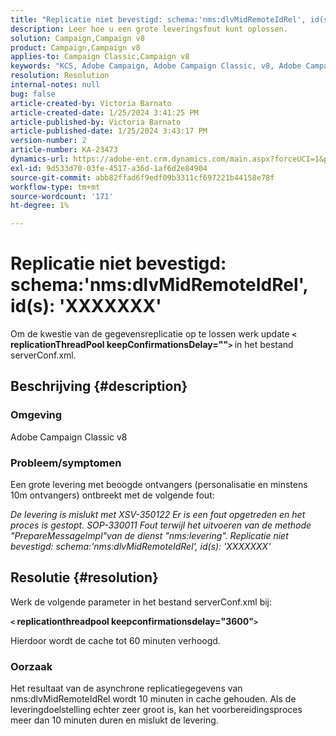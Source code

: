 ```yaml
---
title: "Replicatie niet bevestigd: schema:'nms:dlvMidRemoteIdRel', id(s): 'XXXXXXX'"
description: Leer hoe u een grote leveringsfout kunt oplossen.
solution: Campaign,Campaign v8
product: Campaign,Campaign v8
applies-to: Campaign Classic,Campaign v8
keywords: "KCS, Adobe Campaign, Adobe Campaign Classic, v8, Adobe Campaign Classic v8"
resolution: Resolution
internal-notes: null
bug: false
article-created-by: Victoria Barnato
article-created-date: 1/25/2024 3:41:25 PM
article-published-by: Victoria Barnato
article-published-date: 1/25/2024 3:43:17 PM
version-number: 2
article-number: KA-23473
dynamics-url: https://adobe-ent.crm.dynamics.com/main.aspx?forceUCI=1&pagetype=entityrecord&etn=knowledgearticle&id=9dde9e2c-98bb-ee11-a569-6045bd006a22
exl-id: 9d533d70-03fe-4517-a36d-1af6d2e84904
source-git-commit: abb82ffad6f9edf09b3311cf697221b44158e78f
workflow-type: tm+mt
source-wordcount: '171'
ht-degree: 1%

---
```


# Replicatie niet bevestigd: schema:&#39;nms:dlvMidRemoteIdRel&#39;, id(s): &#39;XXXXXXX&#39;


Om de kwestie van de gegevensreplicatie op te lossen werk update <b>`<` replicationThreadPool keepConfirmationsDelay=&quot;&quot;`>` </b> in het bestand serverConf.xml.

## Beschrijving {#description}


### Omgeving

Adobe Campaign Classic v8

### Probleem/symptomen

Een grote levering met beoogde ontvangers (personalisatie en minstens 10m ontvangers) ontbreekt met de volgende fout:

*De levering is mislukt met XSV-350122 Er is een fout opgetreden en het proces is gestopt. SOP-330011 Fout terwijl het uitvoeren van de methode &quot;PrepareMessageImpl&quot;van de dienst &quot;nms:levering&quot;. Replicatie niet bevestigd: schema:&#39;nms:dlvMidRemoteIdRel&#39;, id(s): &#39;XXXXXXX&#39;*


## Resolutie {#resolution}


Werk de volgende parameter in het bestand serverConf.xml bij:

<b>`<` replicationthreadpool keepconfirmationsdelay=&quot;3600&quot;`>` </b>

Hierdoor wordt de cache tot 60 minuten verhoogd.

### Oorzaak

Het resultaat van de asynchrone replicatiegegevens van nms:dlvMidRemoteIdRel wordt 10 minuten in cache gehouden. Als de leveringdoelstelling echter zeer groot is, kan het voorbereidingsproces meer dan 10 minuten duren en mislukt de levering.
